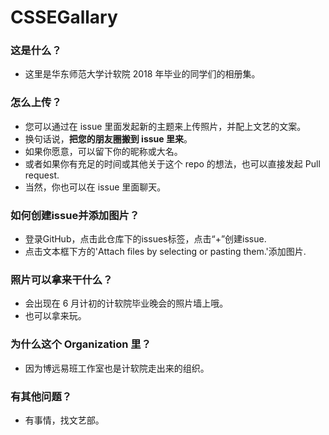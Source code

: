 # CSSEGallary

### 这是什么？

- 这里是华东师范大学计软院 2018 年毕业的同学们的相册集。

### 怎么上传？

- 您可以通过在 issue 里面发起新的主题来上传照片，并配上文艺的文案。
- 换句话说，**把您的朋友圈搬到 issue 里来**。
- 如果你愿意，可以留下你的昵称或大名。
- 或者如果你有充足的时间或其他关于这个 repo 的想法，也可以直接发起 Pull request.
- 当然，你也可以在 issue 里面聊天。

### 如何创建issue并添加图片？
- 登录GitHub，点击此仓库下的issues标签，点击“+”创建issue.
- 点击文本框下方的'Attach files by selecting or pasting them.'添加图片.

### 照片可以拿来干什么？

- 会出现在 6 月计初的计软院毕业晚会的照片墙上哦。
- 也可以拿来玩。

### 为什么这个 Organization 里？

- 因为博远易班工作室也是计软院走出来的组织。

### 有其他问题？

- 有事情，找文艺部。

